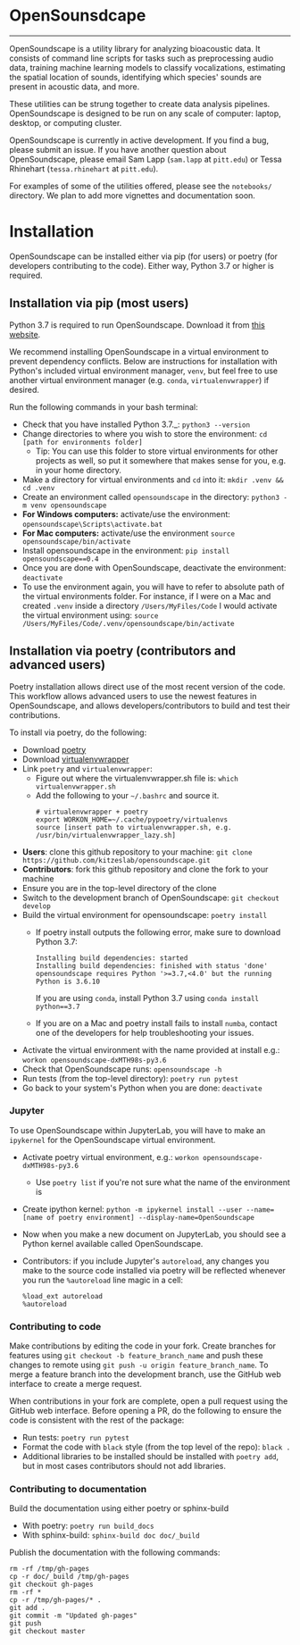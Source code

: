 # OpenSounsdcape
---

OpenSoundscape is a utility library for analyzing bioacoustic data.
It consists of command line scripts for tasks such as preprocessing audio data,
training machine learning models to classify vocalizations, estimating the
spatial location of sounds, identifying which species' sounds are present in
acoustic data, and more.

These utilities can be strung together to create data analysis pipelines.
OpenSoundscape is designed to be run on any scale of computer:
laptop, desktop, or computing cluster.

OpenSoundscape is currently in active development. If you find a bug, please submit an issue. If you have another question about OpenSoundscape, please email Sam Lapp (`sam.lapp` at `pitt.edu`) or Tessa Rhinehart (`tessa.rhinehart` at `pitt.edu`).

For examples of some of the utilities offered, please see the `notebooks/` directory. We plan to add more vignettes and documentation soon.

# Installation

OpenSoundscape can be installed either via pip (for users) or poetry (for
developers contributing to the code). Either way, Python 3.7 or higher is required.

## Installation via pip (most users)
Python 3.7 is required to run OpenSoundscape. Download it from [this website](https://www.python.org/downloads/).

We recommend installing OpenSoundscape in a virtual environment to prevent dependency conflicts. Below are instructions for installation with Python's included virtual environment manager, `venv`, but feel free to use another virtual environment manager (e.g. `conda`, `virtualenvwrapper`) if desired.

Run the following commands in your bash terminal:
* Check that you have installed Python 3.7.\_: `python3 --version`
* Change directories to where you wish to store the environment: `cd [path for environments folder]`
    * Tip:  You can use this folder to store virtual environments for other projects as well, so put it somewhere that makes sense for you, e.g. in your home directory.
* Make a directory for virtual environments and `cd` into it: `mkdir .venv && cd .venv`
* Create an environment called `opensoundscape` in the directory: `python3 -m venv opensoundscape`
* **For Windows computers:** activate/use the environment: `opensoundscape\Scripts\activate.bat`
* **For Mac computers:** activate/use the environment `source opensoundscape/bin/activate`
* Install opensoundscape in the environment: `pip install opensoundscape==0.4`
* Once you are done with OpenSoundscape, deactivate the environment: `deactivate`
* To use the environment again, you will have to refer to absolute path of the virtual environments folder. For instance, if I were on a Mac and created `.venv` inside a directory `/Users/MyFiles/Code` I would activate the virtual environment using: `source /Users/MyFiles/Code/.venv/opensoundscape/bin/activate`
      
## Installation via poetry (contributors and advanced users)
Poetry installation allows direct use of the most recent version of the code.
This workflow allows advanced users to use the newest features in OpenSoundscape,
and allows developers/contributors to build and test their contributions.

To install via poetry, do the following:
* Download [poetry](https://poetry.eustace.io/docs/#installation)
* Download
  [virtualenvwrapper](https://virtualenvwrapper.readthedocs.io/en/latest/install.html)
* Link `poetry` and `virtualenvwrapper`:
  - Figure out where the virtualenvwrapper.sh file is: `which virtualenvwrapper.sh`
  - Add the following to your `~/.bashrc` and source it.
    ```
    # virtualenvwrapper + poetry
    export WORKON_HOME=~/.cache/pypoetry/virtualenvs
    source [insert path to virtualenvwrapper.sh, e.g. /usr/bin/virtualenvwrapper_lazy.sh]
    ```
* **Users**: clone this github repository to your machine:
`git clone https://github.com/kitzeslab/opensoundscape.git`
* **Contributors**: fork this github repository and clone the fork to your machine
* Ensure you are in the top-level directory of the clone
* Switch to the development branch of OpenSoundscape: `git checkout develop`
* Build the virtual environment for opensoundscape: `poetry install`
  - If poetry install outputs the following error, make sure to download Python 3.7:

     ```
     Installing build dependencies: started
     Installing build dependencies: finished with status 'done'
     opensoundscape requires Python '>=3.7,<4.0' but the running Python is 3.6.10
     ```
     If you are using `conda`, install Python 3.7 using `conda install python==3.7`
  - If you are on a Mac and poetry install fails to install `numba`, contact one
    of the developers for help troubleshooting your issues.
* Activate the virtual environment with the name provided at install e.g.: `workon opensoundscape-dxMTH98s-py3.6`
* Check that OpenSoundscape runs: `opensoundscape -h`
* Run tests (from the top-level directory): `poetry run pytest`
* Go back to your system's Python when you are done: `deactivate`

### Jupyter
To use OpenSoundscape within JupyterLab, you will have to make an `ipykernel`
for the OpenSoundscape virtual environment.

* Activate poetry virtual environment, e.g.: `workon opensoundscape-dxMTH98s-py3.6`
    - Use `poetry list` if you're not sure what the name of the environment is
* Create ipython kernel: `python -m ipykernel install --user --name=[name of poetry environment] --display-name=OpenSoundscape`
* Now when you make a new document on JupyterLab, you should see a Python kernel available called OpenSoundscape.
* Contributors: if you include Jupyter's `autoreload`, any changes you make to the source code
  installed via poetry will be reflected whenever you run the `%autoreload` line magic in a cell:

  ```
  %load_ext autoreload
  %autoreload
  ```

<!-- ### Conda notes

Error in installing numba during poetry install:
```
 compile options: '-I/Users/tessa/Library/Caches/pypoetry/virtualenvs/opensoundscape-dxMTH98s-py3.7/include -I/anaconda3/include/python3.7m -c'
    extra options: '-fopenmp -std=c++11'
    gcc: numba/np/ufunc/gufunc_scheduler.cpp
    gcc: numba/np/ufunc/omppool.cpp
    clang: error: unsupported option '-fopenmp'
    clang: error: unsupported option '-fopenmp'
    error: Command "gcc -Wno-unused-result -Wsign-compare -Wunreachable-code -DNDEBUG -g -fwrapv -O3 -Wall -Wstrict-prototypes -I/anaconda3/include -arch x86_64 -I/anaconda3/include -arch x86_64 -I/Users/tessa/Library/Caches/pypoetry/virtualenvs/opensoundscape-dxMTH98s-py3.7/include -I/anaconda3/include/python3.7m -c numba/np/ufunc/omppool.cpp -o build/temp.macosx-10.7-x86_64-3.7/numba/np/ufunc/omppool.o -fopenmp -std=c++11" failed with exit status 1
```

Fixed by using conda clang
```
 conda install clang_osx-64 clangxx_osx-64
```

Alternatively can do using brew:
```
brew install llvm libomp
```

but have to add 3 lines to bash_profile (see here: https://embeddedartistry.com/blog/2017/02/24/installing-llvm-clang-on-osx/)

Might also be solved by updating xcode -->

### Contributing to code

Make contributions by editing the code in your fork. Create branches
for features using `git checkout -b feature_branch_name` and push these
changes to remote using `git push -u origin feature_branch_name`. To merge a
feature branch into the development branch, use the GitHub
web interface to create a merge request.

When contributions in your fork are complete, open a pull request using the
GitHub web interface. Before opening a PR, do the following to
ensure the code is consistent with the rest of the package:
* Run tests: `poetry run pytest`
* Format the code with `black` style (from the top level of the repo): `black .`
* Additional libraries to be installed should be installed with `poetry add`, but
  in most cases contributors should not add libraries.


### Contributing to documentation

Build the documentation using either poetry or sphinx-build
- With poetry: `poetry run build_docs`
- With sphinx-build: `sphinx-build doc doc/_build`

Publish the documentation with the following commands:

```
rm -rf /tmp/gh-pages
cp -r doc/_build /tmp/gh-pages
git checkout gh-pages
rm -rf *
cp -r /tmp/gh-pages/* .
git add .
git commit -m "Updated gh-pages"
git push
git checkout master
```
